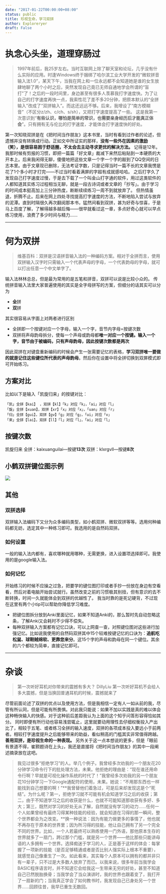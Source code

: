 ```yaml
---
date: "2017-01-22T00:00:00+08:00"
status: public
title: 珍视生命，学习双拼
author: Exploreryer
draft: False
---
```



# 执念心头坐，道理穿肠过
> 1997年前后，我25岁左右。当时互联网上除了聊天室和论坛，几乎没有什么实际的应用。时逢Windows终于捆绑了哈尔滨工业大学开发的“微软拼音输入法1.0”，某天下午，当我在网上和一位永远都不会知道她是谁的女生放肆地聊了两个小时之后，突然发现自己竟已无师自通地学会所谓的“盲打”了！之后的一段时间里，身边甚至有很多人羡慕我打字速度快。为了让自己的打字速度再快一点，我索性花了差不多20分钟，把原本默认的“全拼输入”改成了“双拼输入”。而这还远远不够。后来，我增设了“南方模糊音”（不区分z/zh、c/ch、s/sh），又把打字速度提高了一些。
这是我第一次意识到“**有些认识，哪怕是简单的常识，也需要亲身经历后才能真正体会**”。只有拥有无与伦比的打字速度，才能体会打字速度快的好处。

第一次知晓双拼是在《把时间当作朋友》这本书里，当时有看到过作者的论述，但遗憾并没有转换成行动。正如文中所证实的那样，**没有一些外在因素的激励（笑），是很容易困于舒适圈，不太会去主动寻求更优的解决方法。**
记得是12年。我那时候有剪报的习惯，即把一篇篇「好文章」裁减下来然后粘贴到一本硬质的大开本上。后来我闲得无聊，傻傻地把这些文章一个字一个字的敲到了QQ空间的日志本里。由于文章现已删除，无法考证字数，只是记得当时一篇不长的文章我愣是花了1个多小时才打完——不过当时看着满屏的字超有成就感哈哈。
之后打字久了发现自己打字速度过慢，于是去下载了一个叫金山打字通的软件，用过这类软件的人都知道其实练习过程相当无聊，就是一段古诗词或者文章的「抄写」。由于学习的时间成本挺高加上三分钟热度，断断续续练习一周不到就放弃了。
但热情虽退，折腾不止。后来在网上四处寻找提高打字速度的方法，不断地陷入尝试与放弃的泥潭。直到时隔很久再次翻阅那本书，猛然间看到双拼，甚为好奇与惊喜，于是马上百度了解，了解得越多越后悔——很早就看过这一章，多点好奇心就可以早点练习使用，浪费了多少时间与精力......

----
# 何为双拼
> 维基百科：双拼是汉语拼音输入法的一种编码方案。相对于全拼而言，使用双拼输入汉字时只需输入一个代表声母的字母，一个代表韵母的字母，就可以打出任意一个中文单字了。

输入法林林总总，但是最为常用的是五笔和拼音，双拼可以说是比较小众的。
传统拼音输入法里大家普遍使用的其实是全字母拼写的方案，但细分的话其实可以分为
- **全**拼
- **双**拼

其实很容易从字面上对两者进行区别
- 全拼即一个按键对应一个字母，输入一个字，音节内字母=按键次数
- 双拼将声母韵母拆分，使每一个声母或韵母都**唯一对应一个按键。**输入一个字，音节由于被编码，只有声母韵母，因此**按键次数都是两次**

因此双拼在对键盘重新编码的时候会产生一张需要记忆的表格，**学习双拼唯一要做的就是记住这些键位所代表的声母韵母**。然后你在设置中将全拼切换到双屏模式即可开始练习。
## 方案对比
比如以下是输入「凯旋归来」的按键对比：

    「凯」全拼【kai】 ，双拼【kl】「k」对应「k」，「ai」对应「l」
    「旋」全拼【xuan】，双拼【xr】「x」对应「x」，「uan」对应「r」
    「归」全拼【gui】，双拼【gv】「g」对应「g」，「ui」对应「v」
    「来」全拼【lai】，双拼【ll】「l」对应「l」，「ai」对应「l」
## 按键次数
凯旋归来
全拼：kaixuanguilai—按键**13次**
双拼：klxrgvll—按键**8次**
## 小鹤双拼键位图示例

![](~/669213-61f357860d865dec.png)

## 其他
### 双拼选择
双拼输入法编码下又分为众多编码类型，如小鹤双拼、微软双拼等等。选用何种编码都无妨，选定其中一种练习即可。我选用的是自然码双拼。
### 如何设置
一般的输入法内都有，喜欢哪种就用哪种，无需更换，进入设置项选择即可。我使用的是google输入法。
### 如何记忆
开始练习的时候不应操之过急，把要学的键位图打印或者手抄一份放在身边有空看看，然后对着电脑开始尝试就行。虽然改变之前的习惯极其别扭，但有意识的去不断转换，时间一久就能体会到双拼的优越性了。
我当时靠的是死记硬背，不过现在这里有两个小tip可以帮助你降低学习难度。
- 把键位图拆分放到Anki里面记忆，如果不知道Anki的，那么暂时先自动忽略这条，了解Anki又会耗时不少得不偿失。
- 每种双拼输入方案都有记忆口诀，可以上网查一查，对照键位图对这些进行加强记忆。比如说我使用的自然码双拼其中15个较难按键记忆的口诀为：**追航吃松鼠、球鞋贼绵软、更靠您来分**。这15个字的声母和韵母在同一个键位。其余的六个都较为简单，直接记忆即可。

----
# 杂谈
> 第一次听好耳机对你带来的震撼有多大？
DillyLiu
第一次听好耳机不会给人多大震撼，但是当换回普通耳机的时候，震撼就来了

尽管前面论述了双拼的优点以及使用方法，但是我相信一定有人一如从前的我，尽管有所认同，但是可能有所畏惧。对此我只能说：如果不加以实践是真的难以体会这种畅快输入的快感。对于这种前后差距我认为上面的这个知乎问答形容得恰如其分。
同时即便有所行动也容易浅尝辄止，这里就要动用理性去仔细权衡投入产出比了，相较于五笔、或者练习全拼的输入速度，双拼的各项成本投入要远小于前两者。相较打字速度提升之后能够带来的助益，看似稍高的门槛其实非常值得跨越。
**善用双拼，是珍视生命的一种表现。**
另外关于这一点本想说的更多，但是「眼前有景道不得，崔颢题诗在上头」，我还是直接将《把时间当作朋友》的其中一段阐述摘录放在这吧。

> 我见过很多“拒绝学习”的人。举几个例子。我曾经多次劝我的一个朋友花20分钟学习命令行下的批处理方法，未果。他拒绝的理由是：“现在谁还用命令行啊？早就是可视化操作系统的时代了！”我曾经多次劝我的另一个朋友花10分钟学习一下Google通配符的使用，未果。她说：“不用那东西也一样能找到自己想要的啊！”**我曾替他们着急过，可是后来却发现这是个“死结”。为什么呢？第一，拒绝学习就不可能有机会知道学习之后的收获；第二，由于不知道学习之后的收获是什么，也就不可能知道那收获有多好、多大；第三，既然对学习的好处无从了解，自然就没有学习的动力……任何一个人如果曾经有最终习得某种技能的经验，就会知道在习得的那一瞬间，整个世界都会为之改变。**换一种说法：因为有能力做更多的事情了，他也就不再存在于原本的世界里；因为所习得的技能，他让自己拥有了另一个完全不同的世界。比如，一个人若最终可以熟练使用一门外语，那他原本生存的世界就多了一扇门，跨过那个门槛，就是另一个世界——他比那些只能讲母语的人多拥有一个世界。选择痴迷于学习的人，正是基于这样的体会：每掌握了一项新的技能（是否足够精通或者是否比别人强实际上根本不重要），就感觉自己像重生了一次。如此看来，其实每个人原本可以拥有的都并非只有一辈子，只不过是大多数人放弃了而已。以我来说，很多年前当我学会BASIC程序语言时，并不知道它会给我这一生带来无穷的好处，甚至不知道自己已然脱胎换骨；当我学会了当众演讲时，我的世界也跟着变了，我打开了一扇新的门；当我真正学会了如何教书时，我发现自己已身处另一个世界……回顾往昔，我早已重生无数回。